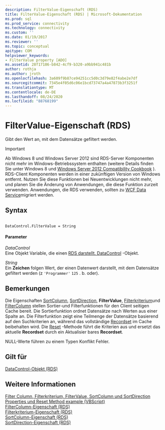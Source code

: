 ```yaml
---
description: FilterValue-Eigenschaft (RDS)
title: FilterValue-Eigenschaft (RDS) | Microsoft-Dokumentation
ms.prod: sql
ms.prod_service: connectivity
ms.technology: connectivity
ms.custom: ''
ms.date: 01/19/2017
ms.reviewer: ''
ms.topic: conceptual
apitype: COM
helpviewer_keywords:
- FilterValue property [ADO]
ms.assetid: 28f17186-b842-4cf9-b320-a9bb941c481b
author: rothja
ms.author: jroth
ms.openlocfilehash: 3a609f9b87ce94251cc5d0c3d79e82f4abe2e7df
ms.sourcegitcommit: 7345e4f05d6c06e1bcd73747a4a47873b3f3251f
ms.translationtype: MT
ms.contentlocale: de-DE
ms.lasthandoff: 08/24/2020
ms.locfileid: "88768199"
---
```

# <a name="filtervalue-property-rds"></a>FilterValue-Eigenschaft (RDS)
Gibt den Wert an, mit dem Datensätze gefiltert werden.  
  
> [!IMPORTANT]
>  Ab Windows 8 und Windows Server 2012 sind RDS-Server Komponenten nicht mehr im Windows-Betriebssystem enthalten (weitere Details finden Sie unter Windows 8 und [Windows Server 2012 Compatibility Cookbook](https://www.microsoft.com/download/details.aspx?id=27416) ). RDS-Client Komponenten werden in einer zukünftigen Version von Windows entfernt. Nutzen Sie diese Funktionen bei Neuentwicklungen nicht mehr, und planen Sie die Änderung von Anwendungen, die diese Funktion zurzeit verwenden. Anwendungen, die RDS verwenden, sollten zu [WCF Data Service](https://go.microsoft.com/fwlink/?LinkId=199565)migriert werden.  
  
## <a name="syntax"></a>Syntax  
  
```  
  
DataControl.FilterValue = String  
```  
  
#### <a name="parameters"></a>Parameter  
 *DataControl*  
 Eine Objekt Variable, die einen [RDS darstellt. DataControl](./datacontrol-object-rds.md) -Objekt.  
  
 *String*  
 Ein **Zeichen** folgen Wert, der einen Datenwert darstellt, mit dem Datensätze gefiltert werden (z `'Programmer'` `125` . b. oder).  
  
## <a name="remarks"></a>Bemerkungen  
 Die Eigenschaften [SortColumn](./sortcolumn-property-rds.md), [SortDirection](./sortdirection-property-rds.md), **FilterValue**, [Filterkriterium](./filtercriterion-property-rds.md)und [FilterColumn](./filtercolumn-property-rds.md) stellen Sortier-und Filterfunktionen für den Client seitigen Cache bereit. Die Sortierfunktion ordnet Datensätze nach Werten aus einer Spalte an. Die Filterfunktion zeigt eine Teilmenge der Datensätze basierend auf den Suchkriterien an, während das vollständige [Recordset](../ado-api/recordset-object-ado.md) im Cache beibehalten wird. Die [Reset](./reset-method-rds.md) -Methode führt die Kriterien aus und ersetzt das aktuelle **Recordset** durch ein Aktualisier bares **Recordset**.  
  
 NULL-Werte führen zu einem Typen Konflikt Fehler.  
  
## <a name="applies-to"></a>Gilt für  
 [DataControl-Objekt (RDS)](./datacontrol-object-rds.md)  
  
## <a name="see-also"></a>Weitere Informationen  
 [Filter Column, Filterkriterium, FilterValue, SortColumn und SortDirection Properties und Reset Method example (VBScript)](./filter-column-criterion-value-sortcolumn-sortdirection-example-vbscript.md)   
 [FilterColumn-Eigenschaft (RDS)](./filtercolumn-property-rds.md)   
 [Filterkriterium-Eigenschaft (RDS)](./filtercriterion-property-rds.md)   
 [SortColumn-Eigenschaft (RDS)](./sortcolumn-property-rds.md)   
 [SortDirection-Eigenschaft (RDS)](./sortdirection-property-rds.md)